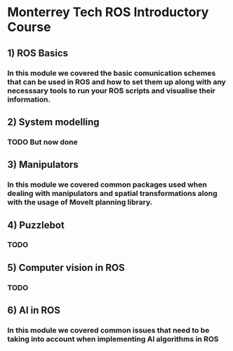 # Monterrey Tech ROS Introductory Course

## 1) ROS Basics 

### In this module we covered the basic comunication schemes that can be used in ROS and how to set them up along with any necesssary tools to run your ROS scripts and visualise their information. 

## 2) System modelling 

### TODO But now done

## 3) Manipulators 

### In this module we covered common packages used when dealing with manipulators and spatial transformations along with the usage of MoveIt planning library. 

## 4) Puzzlebot 

### TODO 

## 5) Computer vision in ROS 

### TODO 

## 6) AI in ROS 

### In this module we covered common issues that need to be taking into account when implementing AI algorithms in ROS 





